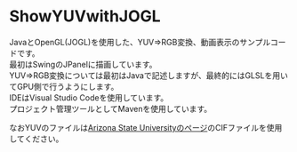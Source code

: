 # ShowYUVwithJOGL

JavaとOpenGL(JOGL)を使用した、YUV⇒RGB変換、動画表示のサンプルコードです。  
最初はSwingのJPanelに描画しています。  
YUV⇒RGB変換については最初はJavaで記述しますが、最終的にはGLSLを用いてGPU側で行うようにします。  
IDEはVisual Studio Codeを使用しています。  
プロジェクト管理ツールとしてMavenを使用しています。

なおYUVのファイルは[Arizona State Universityのページ](http://trace.eas.asu.edu/yuv/)のCIFファイルを使用してください。
